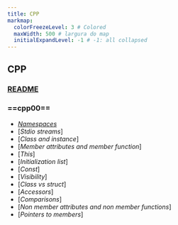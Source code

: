 ```yaml
---
title: CPP
markmap:
  colorFreezeLevel: 3 # Colored
  maxWidth: 500 # largura do map
  initialExpandLevel: -1 # -1: all collapsed
---
```


## **CPP**
### [**README**](dcs/README.md)
### ==cpp00== <!-- markmap: foldAll -->
- [*Namespaces*](dcs/namespaces.md)
- [*Stdio streams*]
- [*Class and instance*]
- [*Member attributes and member function*]
- [*This*]
- [*Initialization list*]
- [*Const*]
- [*Visibility*]
- [*Class vs struct*]
- [*Accessors*]
- [*Comparisons*]
- [*Non member attributes and non member functions*]
- [*Pointers to members*]

<!-- - **Namespaces**
- **classes**
- **member**
- **functions**
- **stdio streams**
- **initialization lists** 
- **static and const** -->